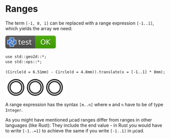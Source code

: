 # Ranges

The term `[-1, 0, 1]` can be replaced with a range expression `[-1..1]`, which yields the array we need:

[![test](.test/ranges.svg)](.test/ranges.log)

```µcad,ranges
use std::geo2d::*;
use std::ops::*;

(Circle(d = 6.51mm) - Circle(d = 4.8mm)).translate(x = [-1..1] * 8mm);
```

![Picture](.test/ranges-out.svg)

A range expression has the syntax `[m..n]` where `m` and `n` have to be of type `Integer`.

As you might have mentioned µcad ranges differ from ranges in other languages (like Rust):
They include the end value - in Rust you would have to write `[-1..=1]` to achieve the same
if you write `[-1..1]` in µcad.

